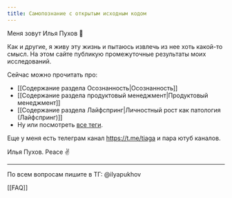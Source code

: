 ```yaml
---
title: Самопознание с открытым исходным кодом
---
```

 Меня зовут Илья Пухов 👋

Как и другие, я живу эту жизнь и пытаюсь извлечь из нее хоть какой-то смысл.
На этом сайте публикую промежуточные результаты моих исследований.

Сейчас можно прочитать про:

- [[Содержание раздела Осознанность|Осознанность]]
- [[Содержание раздела продуктовый менеджмент|Продуктовый менеджмент]]
- [[Содержание раздела Лайфспринг|Личностный рост как патология (Лайфспринг)]]
- Ну или посмотреть [все теги](https://garinthengineer.github.io/urge-to-life/tags/).

Еще у меня есть телеграм канал https://t.me/tiaga и пара ютуб каналов.

Илья Пухов.
Peace ✌️

---
По всем вопросам пишите в ТГ: @ilyapukhov

[[FAQ]]